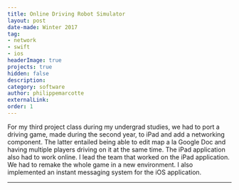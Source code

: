 ```yaml
---
title: Online Driving Robot Simulator
layout: post
date-made: Winter 2017
tag:
- network
- swift
- ios
headerImage: true
projects: true
hidden: false
description:
category: software
author: philippemarcotte
externalLink:
order: 1
---
```


For my third project class during my undergrad studies, we had to port a driving game, made during the second year, to iPad and add a networking component. The latter entailed being able to edit map a la Google Doc and having multiple players driving on it at the same time. The iPad application also had to work online. I lead the team that worked on the iPad application. We had to remake the whole game in a new environment. I also implemented an instant messaging system for the iOS application.

---